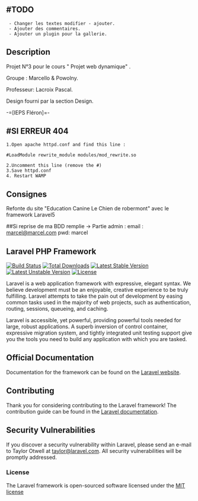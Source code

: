 ﻿#TODO
-------
	
     - Changer les textes modifier - ajouter.
     - Ajouter des commentaires.
     - Ajouter un plugin pour la gallerie.


Description
-------
Projet N°3 pour le cours " Projet web dynamique" .

Groupe : Marcello & Powolny.

Professeur: Lacroix Pascal.

Design fourni par la section Design.

-=[IEPS Fléron]=-

#SI ERREUR 404 
-------
    1.Open apache httpd.conf and find this line :

    #LoadModule rewrite_module modules/mod_rewrite.so

    2.Uncomment this line (remove the #)
    3.Save httpd.conf
    4. Restart WAMP


Consignes 
-------
 Refonte du site "Education Canine Le Chien de robermont" avec le framework Laravel5

##Si reprise de ma BDD remplie -> Partie admin :
email : marcel@marcel.com
pwd: marcel



## Laravel PHP Framework

[![Build Status](https://travis-ci.org/laravel/framework.svg)](https://travis-ci.org/laravel/framework)
[![Total Downloads](https://poser.pugx.org/laravel/framework/d/total.svg)](https://packagist.org/packages/laravel/framework)
[![Latest Stable Version](https://poser.pugx.org/laravel/framework/v/stable.svg)](https://packagist.org/packages/laravel/framework)
[![Latest Unstable Version](https://poser.pugx.org/laravel/framework/v/unstable.svg)](https://packagist.org/packages/laravel/framework)
[![License](https://poser.pugx.org/laravel/framework/license.svg)](https://packagist.org/packages/laravel/framework)

Laravel is a web application framework with expressive, elegant syntax. We believe development must be an enjoyable, creative experience to be truly fulfilling. Laravel attempts to take the pain out of development by easing common tasks used in the majority of web projects, such as authentication, routing, sessions, queueing, and caching.

Laravel is accessible, yet powerful, providing powerful tools needed for large, robust applications. A superb inversion of control container, expressive migration system, and tightly integrated unit testing support give you the tools you need to build any application with which you are tasked.

## Official Documentation

Documentation for the framework can be found on the [Laravel website](http://laravel.com/docs).

## Contributing

Thank you for considering contributing to the Laravel framework! The contribution guide can be found in the [Laravel documentation](http://laravel.com/docs/contributions).

## Security Vulnerabilities

If you discover a security vulnerability within Laravel, please send an e-mail to Taylor Otwell at taylor@laravel.com. All security vulnerabilities will be promptly addressed.

### License

The Laravel framework is open-sourced software licensed under the [MIT license](http://opensource.org/licenses/MIT)

